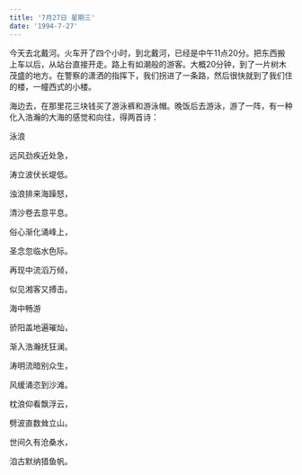 ```yaml
---
title: '7月27日 星期三'
date: '1994-7-27'
---
```


今天去北戴河。火车开了四个小时，到北戴河，已经是中午11点20分。把东西搬上车以后，从站台直接开走。路上有如潮般的游客。大概20分钟，到了一片树木茂盛的地方。在警察的潇洒的指挥下，我们拐进了一条路，然后很快就到了我们住的楼，一幢西式的小楼。

海边去，在那里花三块钱买了游泳裤和游泳帽。晚饭后去游泳，游了一阵，有一种化入浩瀚的大海的感觉和向往，得两首诗：

泳浪

远风劲疾近处急，

涛立波伏长堤低。

浊浪排来海躁怒，

清沙卷去意平息。

俗心渐化涌峰上，

圣念忽临水色际。

再现中流滔万倾，

似见湘客又搏击。

海中畅游

骄阳盖地遍璀灿，

渐入浩瀚抚狂澜。

涛明流暗别众生，

风缓涌恣到沙滩。

枕浪仰看飘浮云，

劈波直数耸立山。

世间久有沧桑水，

洎古默纳猎鱼帆。

